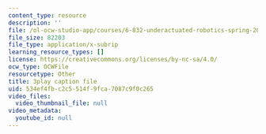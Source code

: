 ```yaml
---
content_type: resource
description: ''
file: /ol-ocw-studio-app/courses/6-832-underactuated-robotics-spring-2009/534ef4fbc2c5514f9fca7087c9f0c265_7LLUz7A1--Q.vtt
file_size: 82203
file_type: application/x-subrip
learning_resource_types: []
license: https://creativecommons.org/licenses/by-nc-sa/4.0/
ocw_type: OCWFile
resourcetype: Other
title: 3play caption file
uid: 534ef4fb-c2c5-514f-9fca-7087c9f0c265
video_files:
  video_thumbnail_file: null
video_metadata:
  youtube_id: null
---
```

